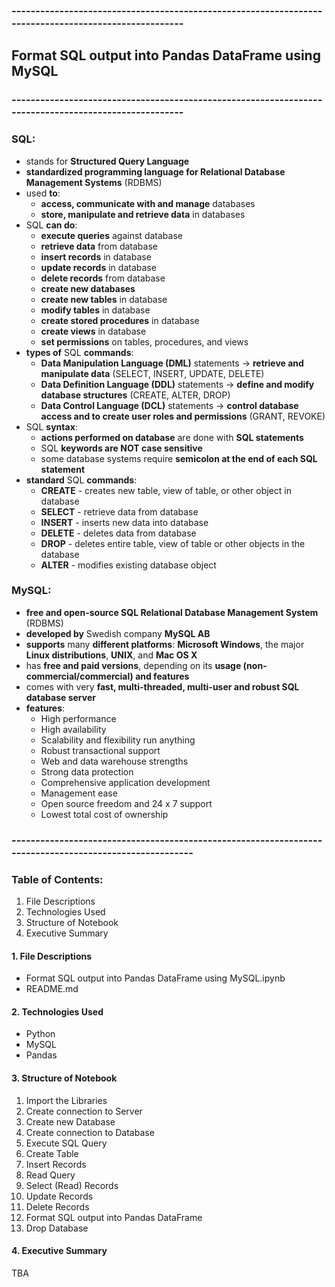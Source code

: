 ### -----------------------------------------------------------------------------------------------------
## Format SQL output into Pandas DataFrame using MySQL
### -----------------------------------------------------------------------------------------------------
### SQL:
- stands for **Structured Query Language**
- **standardized programming language for Relational Database Management Systems** (RDBMS)
- used **to**:
    - **access, communicate with and manage** databases
    - **store, manipulate and retrieve data** in databases
- SQL **can do**:
    - **execute queries** against database
    - **retrieve data** from database
    - **insert records** in database
    - **update records** in database
    - **delete records** from database
    - **create new databases**
    - **create new tables** in database
    - **modify tables** in database
    - **create stored procedures** in database
    - **create views** in database
    - **set permissions** on tables, procedures, and views
- **types of** SQL **commands**:
    - **Data Manipulation Language (DML)** statements -> **retrieve and manipulate data** (SELECT, INSERT, UPDATE, DELETE)
    - **Data Definition Language (DDL)** statements -> **define and modify database structures** (CREATE, ALTER, DROP)
    - **Data Control Language (DCL)** statements -> **control database access and to create user roles and permissions** (GRANT, REVOKE)
- SQL **syntax**:
    - **actions performed on database** are done with **SQL statements**
    - SQL **keywords are NOT case sensitive**
    - some database systems require **semicolon at the end of each SQL statement**
- **standard** SQL **commands**:
    - **CREATE** - creates new table, view of table, or other object in database
    - **SELECT** - retrieve data from database
    - **INSERT** - inserts new data into database
    - **DELETE** - deletes data from database
    - **DROP** - deletes entire table, view of table or other objects in the database
    - **ALTER** - modifies existing database object

### MySQL:
- **free and open-source SQL Relational Database Management System** (RDBMS)
- **developed by** Swedish company **MySQL AB**
- **supports** many **different platforms**: **Microsoft Windows**, the major **Linux distributions**, **UNIX**, and **Mac OS X**
- has **free and paid versions**, depending on its **usage (non-commercial/commercial) and features** 
- comes with very **fast, multi-threaded, multi-user and robust SQL database server**
- **features**:
    - High performance
    - High availability
    - Scalability and flexibility run anything
    - Robust transactional support
    - Web and data warehouse strengths
    - Strong data protection
    - Comprehensive application development
    - Management ease
    - Open source freedom and 24 x 7 support
    - Lowest total cost of ownership


### -------------------------------------------------------------------------------------------------------
### Table of Contents:
1. File Descriptions
2. Technologies Used
3. Structure of Notebook
4. Executive Summary

#### 1. File Descriptions
- Format SQL output into Pandas DataFrame using MySQL.ipynb
- README.md

#### 2. Technologies Used
- Python
- MySQL
- Pandas

#### 3. Structure of Notebook
1. Import the Libraries
2. Create connection to Server
3. Create new Database
4. Create connection to Database
5. Execute SQL Query
6. Create Table
7. Insert Records
8. Read Query
9. Select (Read) Records
10. Update Records
11. Delete Records
12. Format SQL output into Pandas DataFrame
13. Drop Database

#### 4. Executive Summary
TBA
